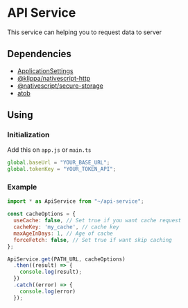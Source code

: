 # API Service
This service can helping you to request data to server

## Dependencies
- [ApplicationSettings](https://docs.nativescript.org/core/application-settings)
- [@klippa/nativescript-http](https://www.npmjs.com/package/@klippa/nativescript-http)
- [@nativescript/secure-storage](https://www.npmjs.com/package/@nativescript/secure-storage)
- [atob](https://developer.mozilla.org/en-US/docs/Web/API/Window/atob)

## Using

### Initialization
Add this on `app.js` or `main.ts`
``` javascript
global.baseUrl = "YOUR_BASE_URL";
global.tokenKey = "YOUR_TOKEN_API";
```

### Example
``` javascript
import * as ApiService from "~/api-service";

const cacheOptions = {
  useCache: false, // Set true if you want cache request
  cacheKey: 'my_cache', // cache key
  maxAgeInDays: 1, // Age of cache
  forceFetch: false, // Set true if want skip caching
};

ApiService.get(PATH_URL, cacheOptions)
  .then((result) => {
    console.log(result);
  })
  .catch((error) => {
    console.log(error)
  });
```
